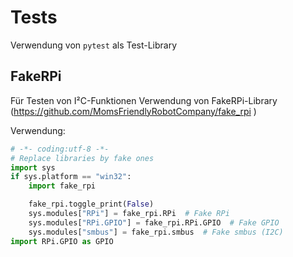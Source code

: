 # Tests
Verwendung von `pytest` als Test-Library

## FakeRPi
Für Testen von I²C-Funktionen Verwendung von FakeRPi-Library (https://github.com/MomsFriendlyRobotCompany/fake_rpi )

Verwendung:
```python
# -*- coding:utf-8 -*-
# Replace libraries by fake ones
import sys
if sys.platform == "win32":
    import fake_rpi

    fake_rpi.toggle_print(False)
    sys.modules["RPi"] = fake_rpi.RPi  # Fake RPi
    sys.modules["RPi.GPIO"] = fake_rpi.RPi.GPIO  # Fake GPIO
    sys.modules["smbus"] = fake_rpi.smbus  # Fake smbus (I2C)
import RPi.GPIO as GPIO
```